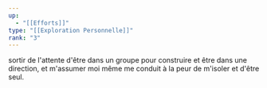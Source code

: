```yaml
---
up:
  - "[[Efforts]]"
type: "[[Exploration Personnelle]]"
rank: "3"
---
```

sortir de l'attente d'être dans un groupe pour construire et être dans une direction, et m'assumer moi même me conduit à la peur de m'isoler et d'être seul.